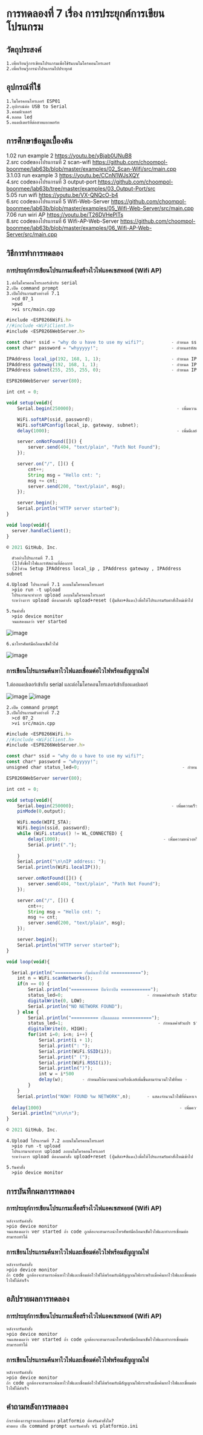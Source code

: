 # การทดลองที่ 7 เรื่อง การประยุกต์การเขียนโปรแกรม
## วัตถุประสงค์
    1.เพื่อเรียนรู้การเขียนโปรแกรมเพื่อใช้รันบนไมโครคอนโทรเลอร์
    2.เพื่อเรียนรู้การนำโปรแกรมไปประยุกต์
    
## อุปกรณ์ที่ใช้
    1.ไมโครคอนโทรเลอร์ ESP01
    2.อุปกรณ์ต่อ USB to Serial
    3.คอมพิวเตอร์
    4.หลอด led
    5.อแดปเตอร์ที่ต่อสายแยกพอร์ท
    
## การศึกษาข้อมูลเบื้องต้น
1.02 run example 2  https://youtu.be/yBjab0UNuB8                                                                                                                               
2.src codeของโปรแกรมที่ 2 scan-wifi  https://github.com/choompol-boonmee/lab63b/blob/master/examples/02_Scan-Wifi/src/main.cpp   
3.1.03 run example 3  https://youtu.be/CCnN1WJsXQY                                                                                                                                                                                                                                                  
4.src codeของโปรแกรมที่ 3 output-port  https://github.com/choompol-boonmee/lab63b/tree/master/examples/03_Output-Port/src  
5.05 run wifi  https://youtu.be/VX-QNQcO-b4                                                                                                                                   
6.src codeของโปรแกรมที่ 5 Wifi-Web-Server  https://github.com/choompol-boonmee/lab63b/blob/master/examples/05_Wifi-Web-Server/src/main.cpp      
7.06 run wiri AP  https://youtu.be/T26DVHePlTs                                                                                                                                 
8.src codeของโปรแกรมที่ 6 Wifi-AP-Web-Server  https://github.com/choompol-boonmee/lab63b/blob/master/examples/06_Wifi-AP-Web-Server/src/main.cpp      

## วิธีการทำการทดลอง

### การประยุก์การเขียนโปรแกรมเพื่อสร้างไวไฟแอคเซสพอยต์ (Wifi AP)

    1.ต่อไมโครคอนโทรเลอร์เข้ากับ serial 
    2.เปิด command prompt
    3.เปิดโปรแกรมตัวอย่างที่ 7.1
      >cd 07_1
      >pwd
      >vi src/main.cpp


```javascript
#include <ESP8266WiFi.h>
//#include <WiFiClient.h>
#include <ESP8266WebServer.h>

const char* ssid = "why do u have to use my wifi?";          - กำหนด ssid หรือชื่อไวไฟ -
const char* password = "whyyyyy!";                           - กำหนดรหัสผ่าน -

IPAddress local_ip(192, 168, 1, 1);                          - กำหนด IPAddress local_ip -
IPAddress gateway(192, 168, 1, 1);                           - กำหนด IPAddress gateway -
IPAddress subnet(255, 255, 255, 0);                          - กำหนด IPAddress subnet -

ESP8266WebServer server(80);

int cnt = 0;

void setup(void){ 
	Serial.begin(250000);                                      - เพิ่มความเร็ว -

	WiFi.softAP(ssid, password);
	WiFi.softAPConfig(local_ip, gateway, subnet);
	delay(1000);                                               - เพิ่มดีเลย์หรือความหน่วงเวลา 1000 ms หรือ 1 วินาที -

	server.onNotFound([]() {
		server.send(404, "text/plain", "Path Not Found");
	});

	server.on("/", []() {
		cnt++;
		String msg = "Hello cnt: ";
		msg += cnt;
		server.send(200, "text/plain", msg);
	});

	server.begin();
	Serial.println("HTTP server started");
}

void loop(void){
  server.handleClient();
}

© 2021 GitHub, Inc.
```

      ตัวอย่างโปรแกรมที่ 7.1
      (1)ตั้งชื่อไวไฟและรหัสผ่านที่ต้องการ
      (2)ส่วน Setup IPAddress local_ip , IPAddress gateway , IPAddress subnet 
         
    4.Upload โปรแกรมที่ 7.1 ลงบนไมโครคอนโทรเลอร์
      >pio run -t upload
      โปรแกรมจะทำการ upload ลงบนไมโครคอนโทรเลอร์ 
      ระหว่างการ upload ต้องกดคำสั่ง upload+reset (ปุ่มสีดำ+สีแดง)เพื่อให้โปรแกรมรับคำสั่งใหม่เข้าไป
      
    5.รันคำสั่ง
      >pio device monitor
      จนแสดงผลว่า ver started

![image](https://user-images.githubusercontent.com/80879475/112245820-39e7db00-8c84-11eb-84f3-c9a21711df0f.jpg)

    6.นำโทรศัพท์มือถือมาเช็คไวไฟ
   
![image](https://user-images.githubusercontent.com/80879475/112245984-8c28fc00-8c84-11eb-8072-9a1a88f69898.jpg)
   
### การเขียนโปรแกรมค้นหาไวไฟและเชื่อมต่อไวไฟพร้อมสัญญาณไฟ

 1.ต่ออแดปเตอร์เข้ากับ serial และต่อไมโครคอนโทรเลอร์เข้ากับอเเดปเตอร์
    
![image](https://user-images.githubusercontent.com/80879475/112243151-ab715a80-8c7f-11eb-849c-680c14e98a68.jpg)
![image](https://user-images.githubusercontent.com/80879475/112243155-ad3b1e00-8c7f-11eb-979e-c2a1233b6359.jpg)

    2.เปิด command prompt
    3.เปิดโปรแกรมตัวอย่างที่ 7.2
      >cd 07_2
      >vi src/main.cpp
     
```javascript
#include <ESP8266WiFi.h>
//#include <WiFiClient.h>
#include <ESP8266WebServer.h>

const char* ssid = "why do u have to use my wifi?";
const char* password = "whyyyyy!";
unsigned char status_led=0;                                      - กำหนดตัวแปรเพื่อรับและเก็บค่าสถานะของหลอด led -

ESP8266WebServer server(80);

int cnt = 0;

void setup(void){
	Serial.begin(250000);                                    - เพิ่มความเร็ว -
	pinMode(0,output);

	WiFi.mode(WIFI_STA);
	WiFi.begin(ssid, password);
	while (WiFi.status() != WL_CONNECTED) {
		delay(1000);                                      - เพิ่มความหน่วงหรือดีเลย์เป็น 1000 ms หรือ 1 วินาที -
		Serial.print(".");
	     
	}
	Serial.print("\n\nIP address: ");
	Serial.println(WiFi.localIP());

	server.onNotFound([]() {
		server.send(404, "text/plain", "Path Not Found");
	});

	server.on("/", []() {
		cnt++;
		String msg = "Hello cnt: ";
		msg += cnt;
		server.send(200, "text/plain", msg);
	});

	server.begin();
	Serial.println("HTTP server started");
}

void loop(void){

  Serial.println("========== เริ่มค้นหาไวไฟ ===========");
	int n = WiFi.scanNetworks();
	if(n == 0) {
		Serial.println("========== ปิดจ้าาาปิด ===========");		
		status_led=0;                   			- กำหนดค่าตัวแปร status_led=0 -
		digitalWrite(0, LOW);					
		Serial.println("NO NETWORK FOUND");
	} else {
		Serial.println("========== เปิดดดดดด ===========");	
		status_led=1;                   		        - กำหนดค่าตัวแปร status_led=1 -
		digitalWrite(0, HIGH);				
		for(int i=0; i<n; i++) {
			Serial.print(i + 1);
			Serial.print(": ");
			Serial.print(WiFi.SSID(i));
			Serial.print(" (");
			Serial.print(WiFi.RSSI(i));
			Serial.println(")");
			int w = i*500
			delay(w);		- กำหนดให้ความหน่วงหรือดีเลย์เพิ่มขึ้นตามจำนวนไวไฟที่พบ -
		}
	}
	Serial.println("NOW! FOUND %w NETWORK",n);		- แสดงจำนวนไวไฟที่ค้นหาเจอ -
  
  delay(1000)                                                   - เพิ่มความหน่วงหรือดีเลย์เป็น 1000 ms หรือ 1 วินาที -
  Serial.println("\n\n\n");
}

© 2021 GitHub, Inc.
```


    4.Upload โปรแกรมที่ 7.2 ลงบนไมโครคอนโทรเลอร์
      >pio run -t upload
      โปรแกรมจะทำการ upload ลงบนไมโครคอนโทรเลอร์ 
      ระหว่างการ upload ต้องกดคำสั่ง upload+reset (ปุ่มสีดำ+สีแดง)เพื่อให้โปรแกรมรับคำสั่งใหม่เข้าไป
      
    5.รันคำสั่ง
      >pio device monitor
      
## การบันทึกผลการทดลอง
### การประยุก์การเขียนโปรแกรมเพื่อสร้างไวไฟแอคเซสพอยต์ (Wifi AP)
    หลังจากรันคำสั่ง 
    >pio device monitor
    จนแสดงผลว่า ver started ถ้า code ถูกต้องจะสามารถนำโทรศัพท์มือถือมาเช็คไวไฟและทำการเชื่อมต่อสามารถทำได้
### การเขียนโปรแกรมค้นหาไวไฟและเชื่อมต่อไวไฟพร้อมสัญญาณไฟ
    หลังจากรันคำสั่ง 
    >pio device monitor
    ถ้า code ถูกต้องจะสามารถค้นหาไวไฟและเชื่อมต่อไวไฟได้พร้อมกับมีสัญญาณไฟกระพริบเมื่อค้นหาไวไฟและเชื่อมต่อไวไฟได้สำเร็จ
   
## อภิปรายผลการทดลอง
### การประยุก์การเขียนโปรแกรมเพื่อสร้างไวไฟแอคเซสพอยต์ (Wifi AP)
    หลังจากรันคำสั่ง 
    >pio device monitor
    จนแสดงผลว่า ver started ถ้า code ถูกต้องจะสามารถนำโทรศัพท์มือถือมาเช็คไวไฟและทำการเชื่อมต่อสามารถทำได้
### การเขียนโปรแกรมค้นหาไวไฟและเชื่อมต่อไวไฟพร้อมสัญญาณไฟ
    หลังจากรันคำสั่ง 
    >pio device monitor
    ถ้า code ถูกต้องจะสามารถค้นหาไวไฟและเชื่อมต่อไวไฟได้พร้อมกับมีสัญญาณไฟกระพริบเมื่อค้นหาไวไฟและเชื่อมต่อไวไฟได้สำเร็จ
    
## คำถามหลังการทดลอง
    ถ้าเราต้องการดูรายละเอียดของ platformio ต้องรันคำสั่งใด?
    คำตอบ เปิด command prompt และรันคำสั่ง vi platformio.ini
